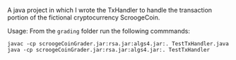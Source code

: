 A java project in which I wrote the TxHandler to handle the transaction portion of the fictional cryptocurrency ScroogeCoin.

Usage: From the ```grading``` folder run the following commmands:

```javac -cp scroogeCoinGrader.jar:rsa.jar:algs4.jar:. TestTxHandler.java```
```java -cp scroogeCoinGrader.jar:rsa.jar:algs4.jar:. TestTxHandler```
